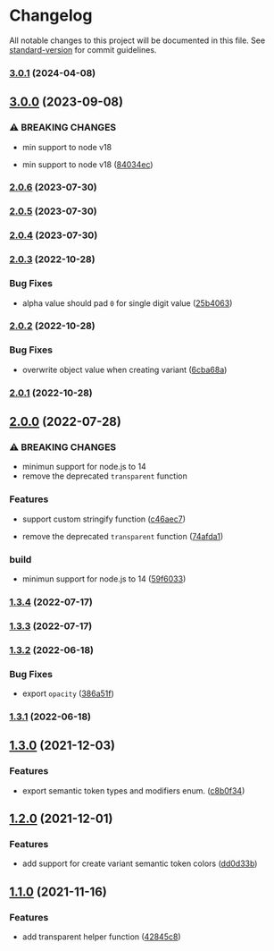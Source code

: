 # Changelog

All notable changes to this project will be documented in this file. See [standard-version](https://github.com/conventional-changelog/standard-version) for commit guidelines.

### [3.0.1](https://github.com/t7yang/vscode-typed-theme-generator/compare/3.0.0...3.0.1) (2024-04-08)

## [3.0.0](https://github.com/t7yang/vscode-typed-theme-generator/compare/2.0.6...3.0.0) (2023-09-08)


### ⚠ BREAKING CHANGES

* min support to node v18

* min support to node v18 ([84034ec](https://github.com/t7yang/vscode-typed-theme-generator/commit/84034ec93714809f6afa9bd7a90ee683a5525a76))

### [2.0.6](https://github.com/t7yang/vscode-typed-theme-generator/compare/2.0.5...2.0.6) (2023-07-30)

### [2.0.5](https://github.com/t7yang/vscode-typed-theme-generator/compare/2.0.4...2.0.5) (2023-07-30)

### [2.0.4](https://github.com/t7yang/vscode-typed-theme-generator/compare/2.0.3...2.0.4) (2023-07-30)

### [2.0.3](https://github.com/t7yang/vscode-typed-theme-generator/compare/2.0.2...2.0.3) (2022-10-28)


### Bug Fixes

* alpha value should pad `0` for single digit value ([25b4063](https://github.com/t7yang/vscode-typed-theme-generator/commit/25b4063a2ebaeef0f36780a935f2d8e4237514fb))

### [2.0.2](https://github.com/t7yang/vscode-typed-theme-generator/compare/2.0.1...2.0.2) (2022-10-28)


### Bug Fixes

* overwrite object value when creating variant ([6cba68a](https://github.com/t7yang/vscode-typed-theme-generator/commit/6cba68af4f6ee39c2138f8d047c14c7b4f752e57))

### [2.0.1](https://github.com/t7yang/vscode-typed-theme-generator/compare/2.0.0...2.0.1) (2022-10-28)

## [2.0.0](https://github.com/t7yang/vscode-typed-theme-generator/compare/1.3.4...2.0.0) (2022-07-28)


### ⚠ BREAKING CHANGES

* minimun support for node.js to 14
* remove the deprecated `transparent` function

### Features

* support custom stringify function ([c46aec7](https://github.com/t7yang/vscode-typed-theme-generator/commit/c46aec76497c294c39e173f28d2bd1696071367c))


* remove the deprecated `transparent` function ([74afda1](https://github.com/t7yang/vscode-typed-theme-generator/commit/74afda1e52badfd6089c061724aa9244b4d250ed))


### build

* minimun support for node.js to 14 ([59f6033](https://github.com/t7yang/vscode-typed-theme-generator/commit/59f6033192c14c9c1fd09e17dfac0ba3b870bf47))

### [1.3.4](https://github.com/t7yang/vscode-typed-theme-generator/compare/1.3.3...1.3.4) (2022-07-17)

### [1.3.3](https://github.com/t7yang/vscode-typed-theme-generator/compare/1.3.2...1.3.3) (2022-07-17)

### [1.3.2](https://github.com/t7yang/vscode-typed-theme-generator/compare/1.3.1...1.3.2) (2022-06-18)


### Bug Fixes

* export `opacity` ([386a51f](https://github.com/t7yang/vscode-typed-theme-generator/commit/386a51f870df4303c47152611b61083acc4fd407))

### [1.3.1](https://github.com/t7yang/vscode-typed-theme-generator/compare/1.3.0...1.3.1) (2022-06-18)

## [1.3.0](https://github.com/t7yang/vscode-typed-theme-generator/compare/1.2.0...1.3.0) (2021-12-03)


### Features

* export semantic token types and modifiers enum. ([c8b0f34](https://github.com/t7yang/vscode-typed-theme-generator/commit/c8b0f34c3c5758a9173c1c7ccd8e18a22d33afb3))

## [1.2.0](https://github.com/t7yang/vscode-typed-theme-generator/compare/1.1.0...1.2.0) (2021-12-01)


### Features

* add support for create variant semantic token colors ([dd0d33b](https://github.com/t7yang/vscode-typed-theme-generator/commit/dd0d33b08cc1d7f3c4de137f7d769d12d3896489))

## [1.1.0](https://github.com/t7yang/vscode-typed-theme-generator/compare/1.0.0...1.1.0) (2021-11-16)


### Features

* add transparent helper function ([42845c8](https://github.com/t7yang/vscode-typed-theme-generator/commit/42845c8a32ccce2747149f2fd28e905f2331c258))
